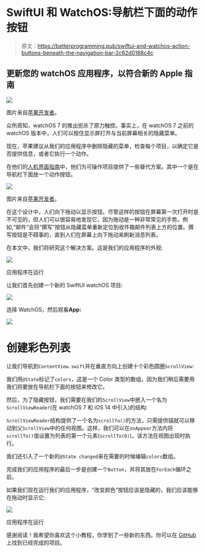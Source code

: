 # SwiftUI 和 WatchOS:导航栏下面的动作按钮

> 原文：<https://betterprogramming.pub/swiftui-and-watchos-action-buttons-beneath-the-navigation-bar-2c62d0168c4c>

## 更新您的 watchOS 应用程序，以符合新的 Apple 指南

![](img/14a62a725cc900f21f260c0282aab74b.png)

图片来自[苹果开发者](https://developer.apple.com/news/?id=gq4ajl5z)。

众所周知，watchOS 7 的推出扼杀了原力触控。事实上，在 watchOS 7 之前的 watchOS 版本中，人们可以按住显示屏打开与当前屏幕相关的隐藏菜单。

现在，苹果建议从我们的应用程序中删除隐藏的菜单，检查每个项目，以确定它是否提供信息，或者它执行一个动作。

在他们的[人机界面指南](https://developer.apple.com/design/human-interface-guidelines/watchos/elements/menus/)中，他们为可操作项目提供了一些替代方案。其中一个是在导航栏下面放一个动作按钮。

![](img/4ad85d6ddae46ee71d7f500be8327ef1.png)

图片来自[苹果开发者](https://developer.apple.com/design/human-interface-guidelines/watchos/elements/menus/)。

在这个设计中，人们向下拖动以显示按钮。尽管这样的按钮在屏幕第一次打开时是不可见的，但人们可以很容易地发现它，因为拖动是一种非常常见的手势。例如,“邮件”会将“撰写”按钮从隐藏菜单重新定位到收件箱邮件列表上方的位置。撰写按钮是不碍事的，直到人们在屏幕上向下拖动来刷新消息列表。

在本文中，我们将研究这个解决方案。这是我们的应用程序的外观:

![](img/0a3549db60e5d8573444b3f2789c6094.png)

应用程序在运行

让我们首先创建一个新的 SwiftUI watchOS 项目:

![](img/f4d799d7b2303fd62bde15e7830d7ace.png)

选择 WatchOS，然后观看**App:**

![](img/3e1c1f86b44cd58bc0d3df281cad2154.png)

# 创建彩色列表

让我们导航到`ContentView.swift`并在垂直方向上创建十个彩色圆圈`ScrollView`:

我们用`@State`标记了`colors`，这是一个 Color 类型的数组，因为我们稍后需要用我们将要放在导航栏下面的按钮来修改它。

然后，为了隐藏按钮，我们需要在我们的`ScrollView`中嵌入一个名为`ScrollViewReader`(在 watchOS 7 和 iOS 14 中引入)的结构:

`ScrollViewReader`结构提供了一个名为`scrollTo()`的方法，只需提供锚就可以移动到父`ScrollView`中的任何视图。这样，我们可以在`onAppear`方法内将`scrollTo()`值设置为列表的第一个元素(`scrollTo(0)`)，该方法在视图出现时执行。

我们还引入了一个新的`@State changed`来在需要的时候编辑`colors`数组。

完成我们的应用程序的最后一步是创建一个`Button`，并将其放在`ForEach`循环之前。

如果我们现在运行我们的应用程序，“改变颜色”按钮应该是隐藏的，我们应该能够在拖动时显示它:

![](img/0a3549db60e5d8573444b3f2789c6094.png)

应用程序在运行

感谢阅读！我希望你喜欢这个小教程，你学到了一些新的东西。你可以在 [GitHub](https://github.com/andreac30/BTNNavBar) 上找到已经完成的项目。